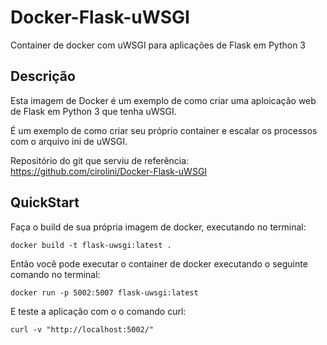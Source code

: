 # Docker-Flask-uWSGI

Container de docker com uWSGI para aplicações de Flask em Python 3

## Descrição
Esta imagem de Docker é um exemplo de como criar uma aploicação web de Flask em Python 3 que tenha uWSGI.

É um exemplo de como criar seu próprio container e escalar os processos com o arquivo ini de uWSGI.

Repositório do git que serviu de referência: https://github.com/cirolini/Docker-Flask-uWSGI

## QuickStart

Faça o build de sua própria imagem de docker, executando no terminal: 

```
docker build -t flask-uwsgi:latest .
```

Então você pode executar o container de docker executando o seguinte comando no terminal:

```
docker run -p 5002:5007 flask-uwsgi:latest
```

E teste a aplicação com o o comando curl:

```
curl -v "http://localhost:5002/"
``` 

